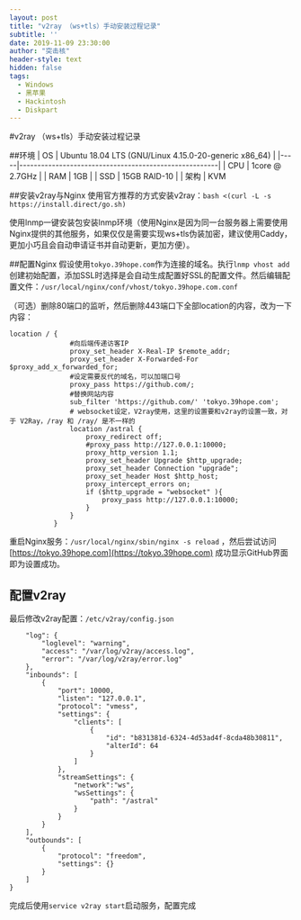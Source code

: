 ```yaml
---
layout: post
title: "v2ray （ws+tls）手动安装过程记录"
subtitle: ''
date: 2019-11-09 23:30:00
author: "突击核"
header-style: text
hidden: false
tags:
  - Windows
  - 黑苹果
  - Hackintosh
  - Diskpart
---
```

#v2ray （ws+tls）手动安装过程记录

##环境
| OS  | Ubuntu 18.04 LTS (GNU/Linux 4.15.0-20-generic x86_64) |
|-----|-------------------------------------------------------|
| CPU | 1core @ 2.7GHz                                        |
| RAM | 1GB                                                   |
| SSD | 15GB RAID-10                                          |
| 架构  | KVM                                                   

##安装v2ray与Nginx
使用官方推荐的方式安装v2ray：`bash <(curl -L -s https://install.direct/go.sh) `

使用lnmp一键安装包安装lnmp环境（使用Nginx是因为同一台服务器上需要使用Nginx提供的其他服务，如果仅仅是需要实现ws+tls伪装加密，建议使用Caddy，更加小巧且会自动申请证书并自动更新，更加方便）。

##配置Nginx
假设使用`tokyo.39hope.com`作为连接的域名。执行`lnmp vhost add`创建初始配置，添加SSL时选择是会自动生成配置好SSL的配置文件。然后编辑配置文件：`/usr/local/nginx/conf/vhost/tokyo.39hope.com.conf`  

（可选）删除80端口的监听，然后删除443端口下全部location的内容，改为一下内容：
```
location / {  
	           #向后端传递访客IP  
	           proxy_set_header X-Real-IP $remote_addr;  
	           proxy_set_header X-Forwarded-For $proxy_add_x_forwarded_for;  
	           #设定需要反代的域名，可以加端口号  
	           proxy_pass https://github.com/;  
	           #替换网站内容  
	           sub_filter 'https://github.com/' 'tokyo.39hope.com';  
	           # websocket设定，V2ray使用，这里的设置要和v2ray的设置一致，对于 V2Ray，/ray 和 /ray/ 是不一样的  
	           location /astral {  
	               proxy_redirect off;  
	               #proxy_pass http://127.0.0.1:10000;  
	               proxy_http_version 1.1;  
	               proxy_set_header Upgrade $http_upgrade;  
	               proxy_set_header Connection "upgrade";  
	               proxy_set_header Host $http_host;  
	               proxy_intercept_errors on;  
	               if ($http_upgrade = "websocket" ){  
	                   proxy_pass http://127.0.0.1:10000;  
	               }  
	           }  
	       }  
```
重启Nginx服务：`/usr/local/nginx/sbin/nginx -s reload`  ，然后尝试访问[https://tokyo.39hope.com](https://tokyo.39hope.com) 成功显示GitHub界面即为设置成功。
## 配置v2ray
最后修改v2ray配置：`/etc/v2ray/config.json`

```{  
    "log": {  
        "loglevel": "warning",  
        "access": "/var/log/v2ray/access.log",  
        "error": "/var/log/v2ray/error.log"  
    },  
    "inbounds": [  
        {  
            "port": 10000,  
            "listen": "127.0.0.1",  
            "protocol": "vmess",  
            "settings": {  
                "clients": [  
                    {  
                        "id": "b831381d-6324-4d53ad4f-8cda48b30811",
                        "alterId": 64  
                    }  
                ]  
            },  
            "streamSettings": {  
                "network":"ws",  
                "wsSettings": {  
                    "path": "/astral"  
                }  
            }  
        }  
    ],  
    "outbounds": [  
        {  
            "protocol": "freedom",  
            "settings": {}  
        }  
    ]  
}  
```

完成后使用`service v2ray start`启动服务，配置完成

